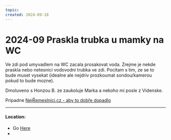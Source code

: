 ```yaml
---
topic: 
created: 2024-09-18
---
```


# 2024-09 Praskla trubka u mamky na WC

Ve zdi pod umyvadlem na  WC zacala prosakovat voda. Zrejme je nekde praskla nebo netesnici vodovodni trubka ve zdi. Pocitam s tim, ze se to bude muset vysekat (idealne ale nejdriv prozkoumat sondou/kamerou pokud to bude mozne).

Dmoluveno s Honzou B. ze zaukoluje Marka a nekoho mi posle z Videnske.


Pripadne [NejŘemeslníci.cz - aby to dobře dopadlo](https://www.nejremeslnici.cz/)




___
#### Location:
- Go [Here](<file://///Users/martin/Library/CloudStorage/ProtonDrive-jsem@martintomes.net/20 Areas/22 House maintenace 🏡/22.02 Repairs/2024-09 Praskla trubka u mamky>)
- 